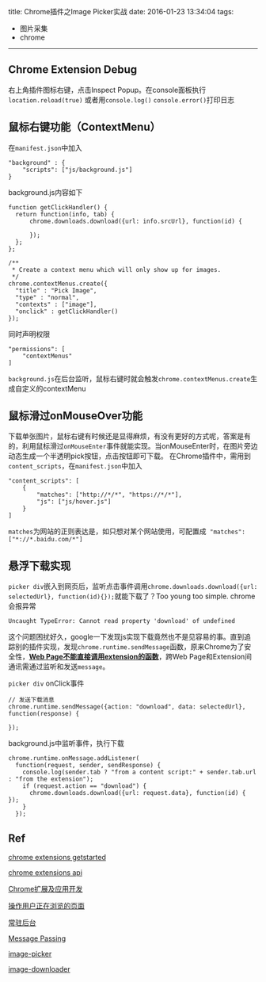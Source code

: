 title: Chrome插件之Image Picker实战
date: 2016-01-23 13:34:04
tags:

- 图片采集 
- chrome

---

## Chrome Extension Debug
右上角插件图标右键，点击Inspect Popup。在console面板执行`location.reload(true)`
或者用`console.log()` `console.error()`打印日志

## 鼠标右键功能（ContextMenu）
在`manifest.json`中加入

```
"background" : { 
    "scripts": ["js/background.js"] 
}
```
background.js内容如下

```
function getClickHandler() {
  return function(info, tab) {
      chrome.downloads.download({url: info.srcUrl}, function(id) {
	
	  });
  };
};

/**
 * Create a context menu which will only show up for images.
 */
chrome.contextMenus.create({
  "title" : "Pick Image",
  "type" : "normal",
  "contexts" : ["image"],
  "onclick" : getClickHandler()
});

```

同时声明权限

```
"permissions": [
    "contextMenus"
]
```
`background.js`在后台监听，鼠标右键时就会触发`chrome.contextMenus.create`生成自定义的contextMenu

## 鼠标滑过onMouseOver功能
下载单张图片，鼠标右键有时候还是显得麻烦，有没有更好的方式呢，答案是有的，利用鼠标滑过`onMouseEnter`事件就能实现。当onMouseEnter时，在图片旁边动态生成一个半透明pick按钮，点击按钮即可下载。 在Chrome插件中，需用到`content_scripts`，在`manifest.json`中加入

```
"content_scripts": [
    {
        "matches": ["http://*/*", "https://*/*"],
        "js": ["js/hover.js"]
    }
]
```
`matches`为网站的正则表达是，如只想对某个网站使用，可配置成` "matches": ["*://*.baidu.com/*"]`


## 悬浮下载实现
`picker div`嵌入到网页后，监听点击事件调用`chrome.downloads.download({url: selectedUrl}, function(id){});`就能下载了？Too young too simple. chrome会报异常

```
Uncaught TypeError: Cannot read property 'download' of undefined
```

这个问题困扰好久，google一下发现js实现下载竟然也不是见容易的事。直到追踪别的插件实现，发现`chrome.runtime.sendMessage`函数，原来Chrome为了安全性，**[Web Page不能直接调用extension的函数](https://developer.chrome.com/extensions/messaging)**，跨Web Page和Extension间通讯需通过监听和发送`message`。

`picker div` onClick事件

```
// 发送下载消息
chrome.runtime.sendMessage({action: "download", data: selectedUrl}, function(response) {
   
});
```

background.js中监听事件，执行下载

```
chrome.runtime.onMessage.addListener(
  function(request, sender, sendResponse) {
    console.log(sender.tab ? "from a content script:" + sender.tab.url : "from the extension");
    if (request.action == "download") {
      chrome.downloads.download({url: request.data}, function(id) { });
    }
  });
```

## Ref

[chrome extensions getstarted](https://developer.chrome.com/extensions/getstarted)

[chrome extensions api](https://developer.chrome.com/extensions/api_index)

[Chrome扩展及应用开发](http://www.ituring.com.cn/minibook/950)

[操作用户正在浏览的页面](http://www.ituring.com.cn/article/60212)

[常驻后台](http://www.ituring.com.cn/article/60242)

[Message Passing](https://developer.chrome.com/extensions/messaging)

[image-picker](https://github.com/bluemirr5/image-picker)

[image-downloader](https://github.com/vdsabev/image-downloader)


